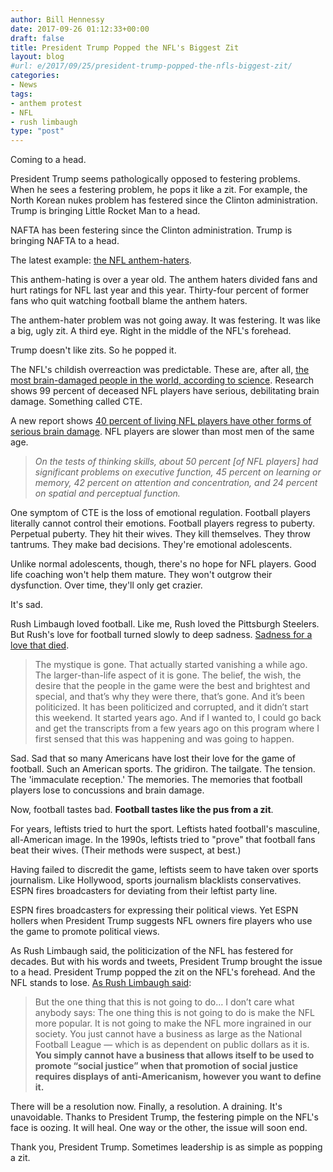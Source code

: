 ```yaml
---
author: Bill Hennessy
date: 2017-09-26 01:12:33+00:00
draft: false
title: President Trump Popped the NFL's Biggest Zit
layout: blog
#url: e/2017/09/25/president-trump-popped-the-nfls-biggest-zit/
categories:
- News
tags:
- anthem protest
- NFL
- rush limbaugh
type: "post"
---
```


Coming to a head.

President Trump seems pathologically opposed to festering problems. When he sees a festering problem, he pops it like a zit. For example, the North Korean nukes problem has festered since the Clinton administration. Trump is bringing Little Rocket Man to a head.

NAFTA has been festering since the Clinton administration. Trump is bringing NAFTA to a head.

The latest example: [the NFL anthem-haters](https://hennessysview.com/2017/09/23/nfl-hates-football-fans-fire-them-all/).

This anthem-hating is over a year old. The anthem haters divided fans and hurt ratings for NFL last year and this year. Thirty-four percent of former fans who quit watching football blame the anthem haters.

The anthem-hater problem was not going away. It was festering. It was like a big, ugly zit. A third eye. Right in the middle of the NFL's forehead.

Trump doesn't like zits. So he popped it.

The NFL's childish overreaction was predictable. These are, after all, [the most brain-damaged people in the world, according to science](https://hennessysview.com/2017/09/24/what-else-can-you-do/). Research shows 99 percent of deceased NFL players have serious, debilitating brain damage. Something called CTE.

A new report shows [40 percent of living NFL players have other forms of serious brain damage](https://www.washingtonpost.com/news/morning-mix/wp/2016/04/12/40-percent-of-former-nfl-players-suffer-from-brain-damage-new-study-shows/?utm_term=.86f552b87649). NFL players are slower than most men of the same age.



> _On the tests of thinking skills, about 50 percent [of NFL players] had significant problems on executive function, 45 percent on learning or memory, 42 percent on attention and concentration, and 24 percent on spatial and perceptual function._



One symptom of CTE is the loss of emotional regulation. Football players literally cannot control their emotions. Football players regress to puberty. Perpetual puberty. They hit their wives. They kill themselves. They throw tantrums. They make bad decisions. They're emotional adolescents.

Unlike normal adolescents, though, there's no hope for NFL players. Good life coaching won't help them mature. They won't outgrow their dysfunction. Over time, they'll only get crazier.

It's sad.

Rush Limbaugh loved football. Like me, Rush loved the Pittsburgh Steelers. But Rush's love for football turned slowly to deep sadness. [Sadness for a love that died](https://www.rushlimbaugh.com/daily/2017/09/25/with-great-sadness-i-did-not-watch-the-national-football-league-on-sunday/).



> The mystique is gone. That actually started vanishing a while ago. The larger-than-life aspect of it is gone. The belief, the wish, the desire that the people in the game were the best and brightest and special, and that’s why they were there, that’s gone. And it’s been politicized. It has been politicized and corrupted, and it didn’t start this weekend. It started years ago. And if I wanted to, I could go back and get the transcripts from a few years ago on this program where I first sensed that this was happening and was going to happen.



Sad. Sad that so many Americans have lost their love for the game of football. Such an American sports. The gridiron. The tailgate. The tension. The 'immaculate reception.' The memories. The memories that football players lose to concussions and brain damage.

Now, football tastes bad. **Football tastes like the pus from a zit**.

For years, leftists tried to hurt the sport. Leftists hated football's masculine, all-American image. In the 1990s, leftists tried to "prove" that football fans beat their wives. (Their methods were suspect, at best.)

Having failed to discredit the game, leftists seem to have taken over sports journalism. Like Hollywood, sports journalism blacklists conservatives. ESPN fires broadcasters for deviating from their leftist party line.

ESPN fires broadcasters for expressing their political views. Yet ESPN hollers when President Trump suggests NFL owners fire players who use the game to promote political views.

As Rush Limbaugh said, the politicization of the NFL has festered for decades. But with his words and tweets, President Trump brought the issue to a head. President Trump popped the zit on the NFL's forehead. And the NFL stands to lose. [As Rush Limbaugh said](https://www.rushlimbaugh.com/daily/2017/09/25/with-great-sadness-i-did-not-watch-the-national-football-league-on-sunday/):



> But the one thing that this is not going to do… I don’t care what anybody says: The one thing this is not going to do is make the NFL more popular. It is not going to make the NFL more ingrained in our society. You just cannot have a business as large as the National Football League — which is as dependent on public dollars as it is. **You simply cannot have a business that allows itself to be used to promote “social justice” when that promotion of social justice requires displays of anti-Americanism, however you want to define it.**



There will be a resolution now. Finally, a resolution. A draining. It's unavoidable. Thanks to President Trump, the festering pimple on the NFL's face is oozing. It will heal. One way or the other, the issue will soon end.

Thank you, President Trump. Sometimes leadership is as simple as popping a zit.
